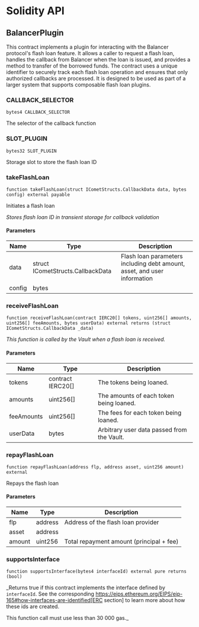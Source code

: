 # Solidity API

## BalancerPlugin

This contract implements a plugin for interacting with the Balancer protocol's flash loan feature. It allows a caller to request
a flash loan, handles the callback from Balancer when the loan is issued, and provides a method to transfer of the borrowed funds.
The contract uses a unique identifier to securely track each flash loan operation and ensures that only authorized callbacks are
processed. It is designed to be used as part of a larger system that supports composable flash loan plugins.

### CALLBACK_SELECTOR

```solidity
bytes4 CALLBACK_SELECTOR
```

The selector of the callback function

### SLOT_PLUGIN

```solidity
bytes32 SLOT_PLUGIN
```

Storage slot to store the flash loan ID

### takeFlashLoan

```solidity
function takeFlashLoan(struct ICometStructs.CallbackData data, bytes config) external payable
```

Initiates a flash loan

_Stores flash loan ID in transient storage for callback validation_

#### Parameters

| Name   | Type                              | Description                                                              |
| ------ | --------------------------------- | ------------------------------------------------------------------------ |
| data   | struct ICometStructs.CallbackData | Flash loan parameters including debt amount, asset, and user information |
| config | bytes                             |                                                                          |

### receiveFlashLoan

```solidity
function receiveFlashLoan(contract IERC20[] tokens, uint256[] amounts, uint256[] feeAmounts, bytes userData) external returns (struct ICometStructs.CallbackData _data)
```

_This function is called by the Vault when a flash loan is received._

#### Parameters

| Name       | Type              | Description                                |
| ---------- | ----------------- | ------------------------------------------ |
| tokens     | contract IERC20[] | The tokens being loaned.                   |
| amounts    | uint256[]         | The amounts of each token being loaned.    |
| feeAmounts | uint256[]         | The fees for each token being loaned.      |
| userData   | bytes             | Arbitrary user data passed from the Vault. |

### repayFlashLoan

```solidity
function repayFlashLoan(address flp, address asset, uint256 amount) external
```

Repays the flash loan

#### Parameters

| Name   | Type    | Description                              |
| ------ | ------- | ---------------------------------------- |
| flp    | address | Address of the flash loan provider       |
| asset  | address |                                          |
| amount | uint256 | Total repayment amount (principal + fee) |

### supportsInterface

```solidity
function supportsInterface(bytes4 interfaceId) external pure returns (bool)
```

\_Returns true if this contract implements the interface defined by
`interfaceId`. See the corresponding
https://eips.ethereum.org/EIPS/eip-165#how-interfaces-are-identified[ERC section]
to learn more about how these ids are created.

This function call must use less than 30 000 gas.\_
